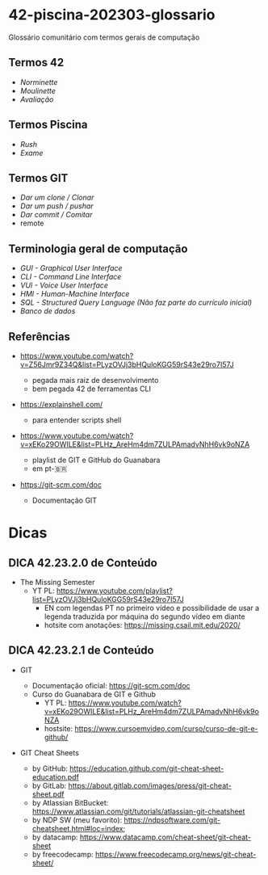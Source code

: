 # 42-piscina-202303-glossario
Glossário comunitário com termos gerais de computação

## Termos 42
- *Norminette* 
- *Moulinette*
- *Avaliação*


## Termos Piscina
- *Rush*
- *Exame*


## Termos GIT
- *Dar um clone / Clonar*
- *Dar um push / pushar*
- *Dar commit / Comitar*
- remote


## Terminologia geral de computação
- *GUI - Graphical User Interface*
- *CLI - Command Line Interface*
- *VUI - Voice User Interface*
- *HMI - Human-Machine Interface*
- *SQL - Structured Query Language (Não faz parte do currículo inicial)*
- *Banco de dados*

## Referências

- https://www.youtube.com/watch?v=Z56Jmr9Z34Q&list=PLyzOVJj3bHQuloKGG59rS43e29ro7I57J
  - pegada mais raiz de desenvolvimento
  - bem pegada 42 de ferramentas CLI

- https://explainshell.com/
  - para entender scripts shell

- https://www.youtube.com/watch?v=xEKo29OWILE&list=PLHz_AreHm4dm7ZULPAmadvNhH6vk9oNZA
  - playlist de GIT e GitHub do Guanabara
  - em pt-🇧🇷

- https://git-scm.com/doc
  - Documentação GIT


# Dicas


## DICA 42.23.2.0 de Conteúdo
- The Missing Semester
  - YT PL: https://www.youtube.com/playlist?list=PLyzOVJj3bHQuloKGG59rS43e29ro7I57J
    - EN com legendas PT no primeiro vídeo e possibilidade de usar a legenda traduzida por máquina do segundo vídeo em diante
    - hotsite com anotações: https://missing.csail.mit.edu/2020/


## DICA 42.23.2.1 de Conteúdo
- GIT
  - Documentação oficial: https://git-scm.com/doc
  - Curso do Guanabara de GIT e Github
    - YT PL: https://www.youtube.com/watch?v=xEKo29OWILE&list=PLHz_AreHm4dm7ZULPAmadvNhH6vk9oNZA
    - hostsite: https://www.cursoemvideo.com/curso/curso-de-git-e-github/

- GIT Cheat Sheets
  - by GitHub: https://education.github.com/git-cheat-sheet-education.pdf
  - by GitLab: https://about.gitlab.com/images/press/git-cheat-sheet.pdf
  - by Atlassian BitBucket: https://www.atlassian.com/git/tutorials/atlassian-git-cheatsheet
  - by NDP SW (meu favorito): https://ndpsoftware.com/git-cheatsheet.html#loc=index;
  - by datacamp: https://www.datacamp.com/cheat-sheet/git-cheat-sheet
  - by freecodecamp: https://www.freecodecamp.org/news/git-cheat-sheet/
